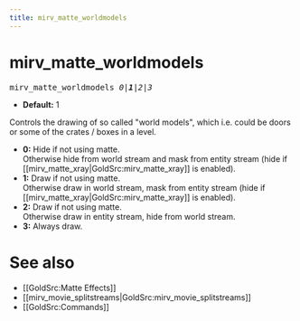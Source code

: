 ```yaml
---
title: mirv_matte_worldmodels
---
```


# mirv_matte_worldmodels

<tt>mirv_matte_worldmodels _0|**1**|2|3_</tt>

* **Default:** 1

Controls the drawing of so called &quot;world models&quot;, which i.e. could be doors or some of the crates / boxes in a level.

* **0:** Hide if not using matte.<br />Otherwise hide from world stream and mask from entity stream (hide if [[mirv_matte_xray|GoldSrc:mirv_matte_xray]] is enabled).
* **1:** Draw if not using matte.<br />Otherwise draw in world stream, mask from entity stream (hide if [[mirv_matte_xray|GoldSrc:mirv_matte_xray]] is enabled).
* **2:** Draw if not using matte.<br />Otherwise draw in entity stream, hide from world stream.
* **3:** Always draw.

# See also

* [[GoldSrc:Matte Effects]]
* [[mirv_movie_splitstreams|GoldSrc:mirv_movie_splitstreams]]
* [[GoldSrc:Commands]]
